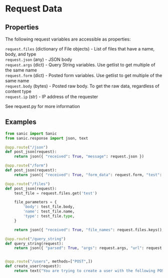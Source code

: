 # Request Data

## Properties

The following request variables are accessible as properties:

`request.files` (dictionary of File objects) - List of files that have a name, body, and type  
`request.json` (any) - JSON body  
`request.args` (dict) - Query String variables.  Use getlist to get multiple of the same name  
`request.form` (dict) - Posted form variables.  Use getlist to get multiple of the same name  
`request.body` (bytes) - Posted raw body.  To get the raw data, regardless of content type  
`request.ip` (str) - IP address of the requester

See request.py for more information

## Examples

```python
from sanic import Sanic
from sanic.response import json, text

@app.route("/json")
def post_json(request):
    return json({ "received": True, "message": request.json })

@app.route("/form")
def post_json(request):
    return json({ "received": True, "form_data": request.form, "test": request.form.get('test') })

@app.route("/files")
def post_json(request):
	test_file = request.files.get('test')

	file_parameters = {
		'body': test_file.body,
		'name': test_file.name,
		'type': test_file.type,
	}

    return json({ "received": True, "file_names": request.files.keys(), "test_file_parameters": file_parameters })

@app.route("/query_string")
def query_string(request):
    return json({ "parsed": True, "args": request.args, "url": request.url, "query_string": request.query_string })


@app.route("/users", methods=["POST",])
def create_user(request):
    return text("You are trying to create a user with the following POST: %s" % request.body)
```
